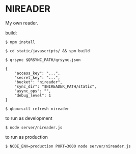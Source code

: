 NIREADER
=========

My own reader.

build:

	$ npm install

	$ cd static/javascripts/ && spm build

	$ qrsync $QRSYNC_PATH/qrsync.json

	{
		"access_key": "...",
		"secret_key": "...",
		"bucket": "nireader",
		"sync_dir": "$NIREADER_PATH/static",
		"async_ops": "",
		"debug_level": 1
	}

	$ qboxrsctl refresh nireader

to run as development

	$ node server/nireader.js

to run as production

	$ NODE_ENV=production PORT=3000 node server/nireader.js